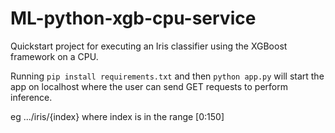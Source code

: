 # ML-python-xgb-cpu-service

Quickstart project for executing an Iris classifier using the XGBoost framework on a CPU.

Running `pip install requirements.txt` and then `python app.py` will start the app on localhost where the user can send GET requests to perform inference.

eg .../iris/{index} where index is in the range [0:150]
